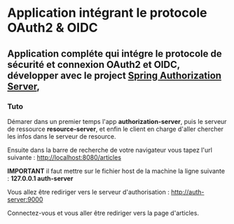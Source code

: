 # Application intégrant le protocole OAuth2 & OIDC

## Application compléte qui intégre le protocole de sécurité et connexion OAuth2 et OIDC, développer avec le project **[Spring Authorization Server](https://docs.spring.io/spring-authorization-server/reference/index.html)**, 

### Tuto

Démarer dans un premier temps l'app **authorization-server**, puis le serveur de ressource **resource-server**, et enfin le client en charge d'aller chercher les infos dans le serveur de resource.

Ensuite dans la barre de recherche de votre navigateur vous tapez l'url suivante :  [http://localhost:8080/articles](http://localhost:8080/articles)

**IMPORTANT** il faut mettre sur le fichier host de la machine la ligne suivante : **127.0.0.1 auth-server**

Vous allez être rediriger vers le serveur d'authorisation :  [http://auth-server:9000](http://auth-server:9000)

Connectez-vous et vous aller être rediriger vers la page d'articles.
